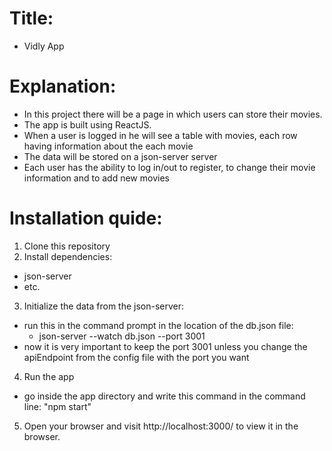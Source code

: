 # Title:

- Vidly App

# Explanation:

- In this project there will be a page in which users can store their movies.
- The app is built using ReactJS.
- When a user is logged in he will see a table with movies, each row having information about the each movie
- The data will be stored on a json-server server
- Each user has the ability to log in/out to register, to change their movie information and to add new movies

# Installation quide:

1. Clone this repository
2. Install dependencies:

- json-server
- etc.

3. Initialize the data from the json-server:

- run this in the command prompt in the location of the db.json file:
  - json-server --watch db.json --port 3001
- now it is very important to keep the port 3001 unless you change the apiEndpoint from the config file with the port you want

4. Run the app

- go inside the app directory and write this command in the command line:
  "npm start"

5. Open your browser and visit http://localhost:3000/ to view it in the browser.
